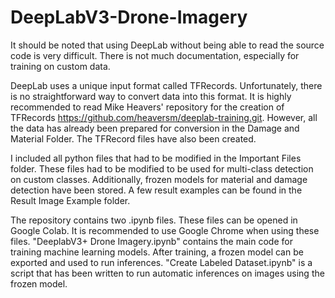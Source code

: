 # DeepLabV3-Drone-Imagery
It should be noted that using DeepLab without being able to read the source code is very difficult. There is not much documentation, especially for training on custom data.

DeepLab uses a unique input format called TFRecords. Unfortunately, there is no straightforward way to convert data into this format. It is highly recommended to read Mike Heavers' repository for the creation of TFRecords https://github.com/heaversm/deeplab-training.git. However, all the data has already been prepared for conversion in the Damage and Material Folder. The TFRecord files have also been created.

I included all python files that had to be modified in the Important Files folder. These files had to be modified to be used for multi-class detection on custom classes. Additionally, frozen models for material and damage detection have been stored. A few result examples can be found in the Result Image Example folder.

The repository contains two .ipynb files. These files can be opened in Google Colab. It is recommended to use Google Chrome when using these files. "DeeplabV3+ Drone Imagery.ipynb" contains the main code for training machine learning models. After training, a frozen model can be exported and used to run inferences. "Create Labeled Dataset.ipynb" is a script that has been written to run automatic inferences on images using the frozen model.


